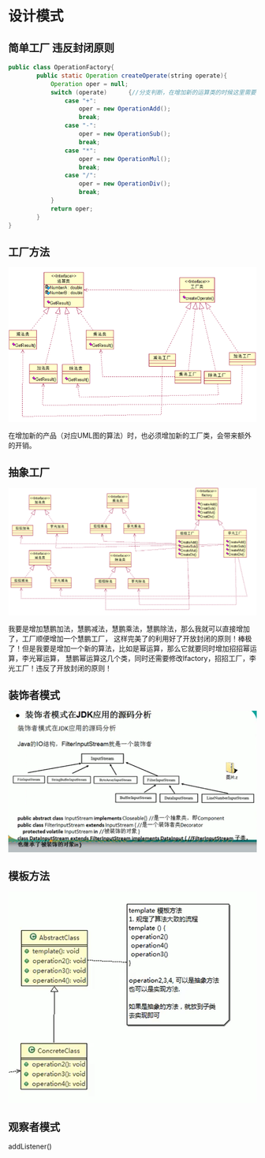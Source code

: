 # 设计模式
## 简单工厂 违反封闭原则
```java
public class OperationFactory{
        public static Operation createOperate(string operate){
            Operation oper = null;
            switch (operate)      {//分支判断，在增加新的运算类的时候这里需要修改，违背了开放封闭原则
                case "+":
                    oper = new OperationAdd();
                    break;
                case "-":
                    oper = new OperationSub();
                    break;
                case "*":
                    oper = new OperationMul();
                    break;
                case "/":
                    oper = new OperationDiv();
                    break;
            }
            return oper;
        }    
}
```
## 工厂方法
![designPatterns-factory](../images/designPatterns-factory.PNG)

在增加新的产品（对应UML图的算法）时，也必须增加新的工厂类，会带来额外的开销。
## 抽象工厂
![designPatterns-abstractFactory](../images/designPatterns-abstractFactory.PNG)

我要是增加慧鹏加法，慧鹏减法，慧鹏乘法，慧鹏除法，那么我就可以直接增加了，工厂顺便增加一个慧鹏工厂，
这样完美了的利用好了开放封闭的原则！棒极了！但是我要是增加一个新的算法，比如是幂运算，那么它就要同时增加招招幂运算，李光幂运算，
慧鹏幂运算这几个类，同时还需要修改Ifactory，招招工厂，李光工厂！违反了开放封闭的原则！

## 装饰者模式
![decorator-pattern](../images/decorator-pattern.PNG)

## 模板方法
![template-pattern](../images/template-pattern.PNG)

## 观察者模式
addListener()



